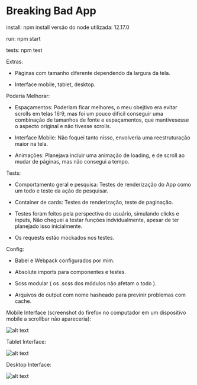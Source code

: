 # Breaking Bad App

install: npm install
versão do node utilizada: 12.17.0

run: npm start

tests: npm test

Extras:

- Páginas com tamanho diferente dependendo da largura da tela.

- Interface mobile, tablet, desktop.

Poderia Melhorar:

- Espaçamentos: Poderiam ficar melhores, o meu obejtivo era evitar scrolls em telas 16:9,
mas foi um pouco dificil conseguir uma combinação de tamanhos de fonte e espaçamentos, que mantivesesse o aspecto original e não tivesse scrolls.

- Interface Mobile: Não foquei tanto nisso, envolveria uma reestruturação maior na tela.

- Animações: Planejava incluir uma animação de loading, e de scroll ao mudar de páginas, mas não consegui a tempo.

Tests:
  
- Comportamento geral e pesquisa: Testes de renderização do App como um todo e teste da ação de pesquisar.

- Container de cards: Testes de renderização, teste de paginação.

- Testes foram feitos pela perspectiva do usuário, simulando clicks e inputs, Não cheguei a testar funções indvidualmente, apesar de ter planejado isso inicialmente.

- Os requests estão mockados nos testes.


Config:

- Babel e Webpack configurados por mim.

- Absolute imports para componentes e testes.

- Scss modular ( os .scss dos módulos não afetam o todo ).

- Arquivos de output com nome hasheado para previnir problemas com cache.

Mobile Interface (screenshot do firefox no computador em um dispositivo mobile a scrollbar não apareceria):

![alt text](https://i.imgur.com/LsciUkW.png)

Tablet Interface:

![alt text](https://i.imgur.com/slH5T68.png)

Desktop Interface:

![alt text](https://i.imgur.com/eAj4t2w.png)
